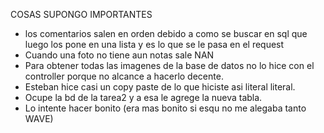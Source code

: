 COSAS SUPONGO IMPORTANTES
- los comentarios salen en orden debido a como se buscar en sql que luego los pone en una lista y es lo que se le pasa en el request
- Cuando una foto no tiene aun notas sale NAN
- Para obtener todas las imagenes de la base de datos no lo hice con el controller porque no alcance a hacerlo decente. 
- Esteban hice casi un copy paste de lo que hiciste asi literal literal.
- Ocupe la bd de la tarea2 y a esa le agrege la nueva tabla.
- Lo intente hacer bonito (era mas bonito si esqu no me alegaba tanto WAVE)